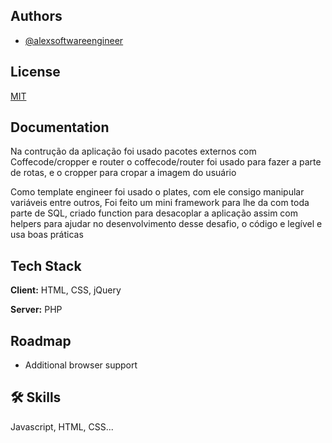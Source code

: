 ## Authors

- [@alexsoftwareengineer](https://www.github.com/alexnogueirasilva)

  
## License

[MIT](https://choosealicense.com/licenses/mit/)
    
## Documentation

Na contrução da aplicação foi usado pacotes externos com Coffecode/cropper e router
o coffecode/router foi usado para fazer a parte de rotas,
e o cropper para cropar a imagem do usuário

Como template engineer foi usado o plates, com ele consigo manipular variáveis entre outros,
Foi feito um mini framework para lhe da com toda parte de SQL, criado function para desacoplar a aplicação assim com helpers para ajudar
no desenvolvimento desse desafio, o código e legível e usa boas práticas
  
  
## Tech Stack

**Client:** HTML, CSS, jQuery

**Server:** PHP

  
## Roadmap

- Additional browser support
  
## 🛠 Skills
Javascript, HTML, CSS...

  
